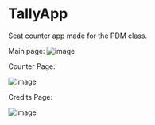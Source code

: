 # TallyApp

Seat counter app made for the PDM class. 

Main page:
![image](https://github.com/user-attachments/assets/d31b0e01-2611-4c22-9a38-d52654fabc1d)


Counter Page:

![image](https://github.com/user-attachments/assets/def700ab-053b-4cdf-9b5f-02de4f0f1ed2)


Credits Page:

![image](https://github.com/user-attachments/assets/547d953b-5080-4f7c-9bd7-f1305eabacaa)
